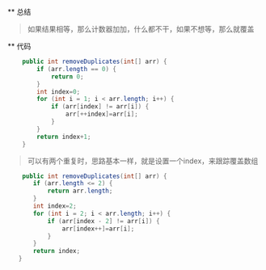 ** 总结

> 如果结果相等，那么计数器加加，什么都不干，如果不想等，那么就覆盖

** 代码

```java
    public int removeDuplicates(int[] arr) {
        if (arr.length == 0) {
            return 0;
        }
        int index=0;
        for (int i = 1; i < arr.length; i++) {
            if (arr[index] != arr[i]) {
                arr[++index]=arr[i];
            }
        }
        return index+1;
    }
 ```
 
 > 可以有两个重复时，思路基本一样，就是设置一个index，来跟踪覆盖数组
 
 ```java
     public int removeDuplicates(int[] arr) {
        if (arr.length <= 2) {
            return arr.length;
        }
        int index=2;
        for (int i = 2; i < arr.length; i++) {
            if (arr[index - 2] != arr[i]) {
                arr[index++]=arr[i];
            }
        }
        return index;
    }
